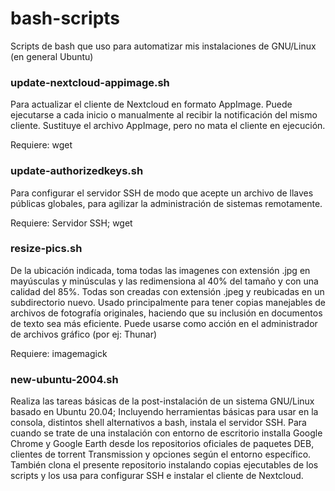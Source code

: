 # bash-scripts
Scripts de bash que uso para automatizar mis instalaciones de GNU/Linux (en general Ubuntu)

### update-nextcloud-appimage.sh
Para actualizar el cliente de Nextcloud en formato AppImage. Puede ejecutarse a cada inicio o manualmente al recibir la notificación del mismo cliente. Sustituye el archivo AppImage, pero no mata el cliente en ejecución.

Requiere: wget

### update-authorizedkeys.sh
Para configurar el servidor SSH de modo que acepte un archivo de llaves públicas globales, para agilizar la administración de sistemas remotamente.

Requiere: Servidor SSH; wget

### resize-pics.sh
De la ubicación indicada, toma todas las imagenes con extensión .jpg en mayúsculas y minúsculas y las redimensiona al 40% del tamaño y con una calidad del 85%. Todas son creadas con extensión .jpeg y reubicadas en un subdirectorio nuevo. Usado principalmente para tener copias manejables de archivos de fotografía originales, haciendo que su inclusión en documentos de texto sea más eficiente.
Puede usarse como acción en el administrador de archivos gráfico (por ej: Thunar)

Requiere: imagemagick

### new-ubuntu-2004.sh
Realiza las tareas básicas de la post-instalación de un sistema GNU/Linux basado en Ubuntu 20.04; Incluyendo herramientas básicas para usar en la consola, distintos shell alternativos a bash, instala el servidor SSH. Para cuando se trate de una instalación con entorno de escritorio installa Google Chrome y Google Earth desde los repositorios oficiales de paquetes DEB, clientes de torrent Transmission y opciones según el entorno específico. También clona el presente repositorio instalando copias ejecutables de los scripts y los usa para configurar SSH e instalar el cliente de Nextcloud.
